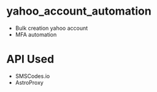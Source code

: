 # yahoo_account_automation
- Bulk creation yahoo account
- MFA automation

# API Used
- SMSCodes.io
- AstroProxy
